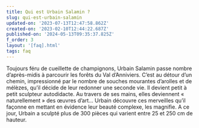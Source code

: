 ```yaml
---
title: Qui est Urbain Salamin ?
slug: qui-est-urbain-salamin
updated-on: '2023-07-13T12:47:58.862Z'
created-on: '2023-02-10T12:44:22.687Z'
published-on: '2024-05-13T09:35:37.825Z'
f_order: 3
layout: '[faq].html'
tags: faq
---
```


Toujours féru de cueillette de champignons, Urbain Salamin passe nombre d’après-midis à parcourir les forêts du Val d’Anniviers. C’est au détour d’un chemin, impressionné par le nombre de souches mourantes d’arolles et de mélèzes, qu’il décide de leur redonner une seconde vie. Il devient petit à petit sculpteur autodidacte. Au travers de ses mains, elles deviennent « naturellement » des œuvres d’art… Urbain découvre ces merveilles qu’il façonne en mettant en évidence leur beauté complexe, les magnifie. A ce jour, Urbain a sculpté plus de 300 pièces qui varient entre 25 et 250 cm de hauteur.

